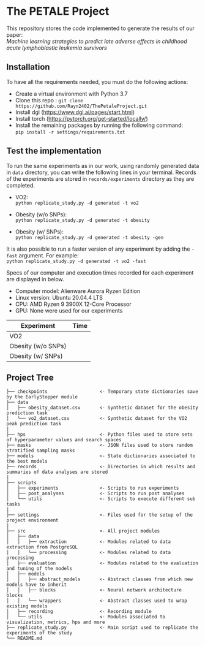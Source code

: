 # The PETALE Project
This repository stores the code implemented to generate the results of our paper:  
*Machine learning strategies to predict late adverse effects in childhood acute lymphoblastic leukemia survivors*

## Installation
To have all the requirements needed, you must do the following actions:
- Create a virtual environment with Python 3.7
- Clone this repo : ```git clone https://github.com/Rayn2402/ThePetaleProject.git```
- Install dgl (https://www.dgl.ai/pages/start.html)
- Install torch (https://pytorch.org/get-started/locally/)
- Install the remaining packages by running the following command:  
  `pip install -r settings/requirements.txt`
  
## Test the implementation
To run the same experiments as in our work, using randomly generated data in ```data``` directory,
you can write the following lines in your terminal. Records of the experiments are stored in ```records/experiments``` directory as they are completed.

- VO2:  
```python replicate_study.py -d generated -t vo2```
  
- Obesity (w/o SNPs):  
```python replicate_study.py -d generated -t obesity```
  
- Obesity (w/ SNPs):  
```python replicate_study.py -d generated -t obesity -gen```
  
It is also possible to run a faster version of any experiment by adding the ```-fast``` argument.
For example:  
```python replicate_study.py -d generated -t vo2 -fast```

Specs of our computer and execution times recorded for each experiment
are displayed in below.   

- Computer model:  Alienware Aurora Ryzen Edition
- Linux version: Ubuntu 20.04.4 LTS
- CPU: AMD Ryzen 9 3900X 12-Core Processor
- GPU: None were used for our experiments

| Experiment         | Time |
|--------------------|------|
| VO2                |      |
| Obesity (w/o SNPs) |      |
| Obesity (w/ SNPs)  |      |


## Project Tree
```
├── checkpoints                   <- Temporary state dictionaries save by the EarlyStopper module
├── data
│   ├── obesity_dataset.csv       <- Synthetic dataset for the obesity prediction task
│   └── vo2_dataset.csv           <- Synthetic dataset for the VO2 peak prediction task
|
├── hps                           <- Python files used to store sets of hyperparameter values and search spaces
├── masks                         <- JSON files used to store random stratified sampling masks
├── models                        <- State dictionaries associated to the best models
├── records                       <- Directories in which results and summaries of data analyses are stored
|
├── scripts
│   ├── experiments               <- Scripts to run experiments
│   ├── post_analyses             <- Scripts to run post analyses
│   └── utils                     <- Scripts to execute different sub tasks
|
├── settings                      <- Files used for the setup of the project environment
|
├── src                           <- All project modules
│   ├── data
│   │   ├── extraction            <- Modules related to data extraction from PostgreSQL
│   │   └── processing            <- Modules related to data processing
│   ├── evaluation                <- Modules related to the evaluation and tuning of the models
│   ├── models
│   │   ├── abstract_models       <- Abstract classes from which new models have to inherit
│   │   ├── blocks                <- Neural network architecture blocks
│   │   └── wrappers              <- Abstract classes used to wrap existing models
│   ├── recording                 <- Recording module
│   └── utils                     <- Modules associated to visualization, metrics, hps and more
├── replicate_study.py            <- Main script used to replicate the experiments of the study
└── README.md
```